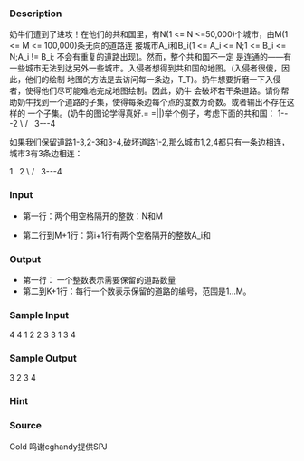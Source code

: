 
### Description
奶牛们遭到了进攻！在他们的共和国里，有N(1 <= N <=50,000)个城市，由M(1 <= M <= 100,000)条无向的道路连
接城市A_i和B_i(1 <= A_i <= N;1 <= B_i <= N;A_i != B_i; 不会有重复的道路出现)。然而，整个共和国不一定
是连通的——有一些城市无法到达另外一些城市。入侵者想得到共和国的地图。(入侵者很傻，因此，他们的绘制
地图的方法是去访问每一条边，T_T)。奶牛想要折磨一下入侵者，使得他们尽可能难地完成地图绘制。因此，奶牛
会破坏若干条道路。请你帮助奶牛找到一个道路的子集，使得每条边每个点的度数为奇数。或者输出不存在这样的
一个子集。(奶牛的图论学得真好.= =||)举个例子，考虑下面的共和国：
1---2
\ /
  3---4

如果我们保留道路1-3,2-3和3-4,破坏道路1-2,那么城市1,2,4都只有一条边相连，城市3有3条边相连：

1   2
\ /
  3---4
### Input
* 第一行：两个用空格隔开的整数：N和M

* 第二行到M+1行：第i+1行有两个空格隔开的整数A_i和
### Output
* 第一行： 一个整数表示需要保留的道路数量
* 第二到K+1行：每行一个数表示保留的道路的编号，范围是1...M。
### Sample Input
4 4
1 2
2 3
3 1
3 4
### Sample Output
3
2
3
4
### Hint

### Source
Gold 鸣谢cghandy提供SPJ